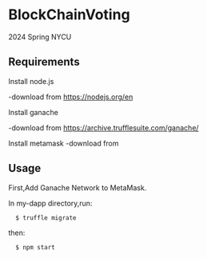# BlockChainVoting
2024 Spring NYCU

## Requirements
Install node.js

-download from https://nodejs.org/en

Install ganache

-download from https://archive.trufflesuite.com/ganache/

Install metamask
-download from 



## Usage
First,Add Ganache Network to MetaMask.

In my-dapp directory,run:

      $ truffle migrate

then:

      $ npm start


